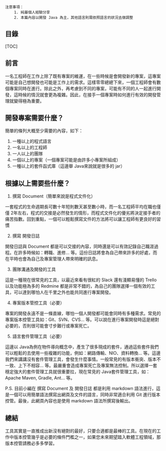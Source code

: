 ```
注意事項：
	1. 純屬個人經驗分享
	2. 本篇內容以開發 Java 為主，其他語言則需依照語言的狀況去做調整
```

## 目錄

[TOC]

## 前言

一名工程師在工作上除了既有專案的維運，在一些時候是會開發新的專案，這專案可能是自己想開發也可能是工作上的需求。這樣零零總總下來，一個工程師會有數個專案同時在進行。除此之外，再考慮到不同的專案，可能有不同的人一起進行開發，這時候的情況就會更為複雜。因此，在接手一個專案時如何進行有效的開發管理就變得極為重要。

## 開發專案需要什麼？

簡單的條列大概至少需要的內容，如下：

1. 一種以上的程式語言
2. 一名以上的工程師
3. 一人以上的團隊
4. 一個以上的專案（一個專案可能是由許多小專案所組成）
5. 一種以上的套件函式庫（這邊舉 Java來說就是很多的 jar）

## 根據以上需要些什麼？

1. 撰寫 Document（簡單來說是程式文件化）
>
一套程式的生命週期長可數十年短則數天甚至數小時，而一名工程師平均在職也僅僅 2年左右，程式的交接是必然發生的情形，而程式文件化的優劣將決定接手者的痛苦指數。回到重點，一個可以輕鬆撰寫文件的方法將可以讓工程師有更良好的習慣

2. 撰寫 開發日誌
>
開發日誌與 Document 都是可以交接的內容，同時還是可以有效記錄自己職涯過程。在許多時候如：轉職、進修... 等。這份日誌將會為自己帶來許多的好處，而在平時也會為自己及專案管理人帶來明確的訊息。

3. 團隊溝通及開發的工具
>
這是一種現在很常見的工具，以最近來看有很紅的 Slack 還有淺顯易懂的 Trello 以及功能極為多的 Redmine 都是非常不錯的，為自己的團隊選擇一個有效的工具，可以達到哪怕人在千里之外也能共同進行專案開發。

4. 專案版本管控工具（必要）
>
專案的開發永遠不是一條直線，哪怕一個人開發都可能會同時有多種需求。常見的專案版本控管工具如：Git、SVN、CVS... 等。可以說在進行專案開發時這是絕對必要的，否則很可能會寸步難行或專案死亡。

5. 語言套件管理工具（必要）
>
這邊以 Java為例在物件導向概念中，產生了很多現成的套件，通過這些套件我們可以輕鬆的去使用一些複雜的功能，例如：網路傳輸、NIO、資料轉換... 等。這邊我們來講講沒有套件管理工具，會發生什麼事情。一般常見的有版本衝突、版本不一致、上下不相容... 等。最嚴重會造成專案死亡及專案無法控制。所以選擇一套穩定強大的套件管理工具就很重要拉，現在常見的 Java套件管理工具，如：Apache Maven, Gradle, Ant... 等。

P.S. 目前小編在 撰寫 Document 及 開發日誌 都是利用 markdown 語法進行，這是一個可以用簡單語法撰寫出網頁及文件的語言，同時非常適合利用 Git 進行版本控管。最後，此網頁內容也是使用 markdown 語法所撰寫後輸出。

## 總結

工具其實是一直推成出新沒有絕對的最好，只要合適都是最棒的工具。在現在的工作中版本控管幾乎是必要的條件門檻之一，如果您未來期望踏入軟體工程領域，那版本控管請務必多多學習。

